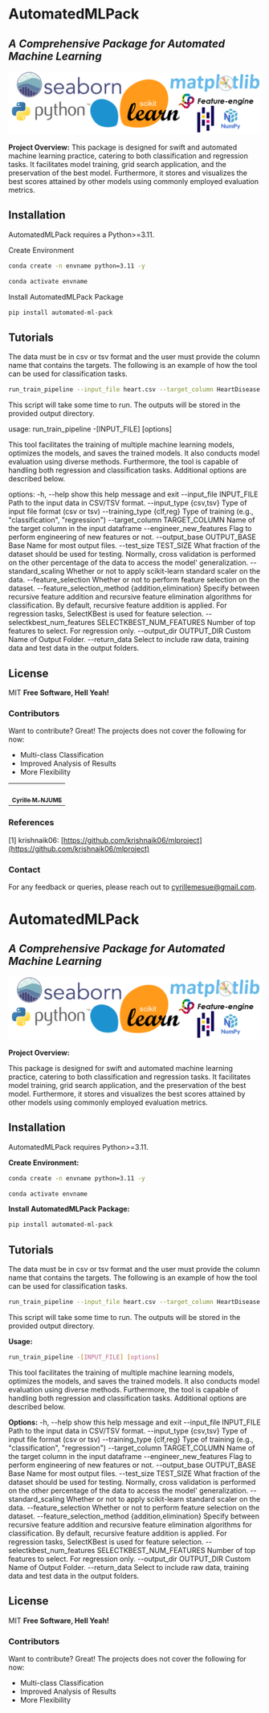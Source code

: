 # AutomatedMLPack
## _A Comprehensive Package for Automated Machine Learning_
[![scikit-learn](https://github.com/CyrilleMesue/archives/blob/main/images/mlpack.png?raw=true)](https://scikit-learn.org/stable/)

**Project Overview:**
This package is designed for swift and automated machine learning practice, catering to both classification and regression tasks. It facilitates model training, grid search application, and the preservation of the best model. Furthermore, it stores and visualizes the best scores attained by other models using commonly employed evaluation metrics.


## Installation

AutomatedMLPack requires a Python>=3.11.

Create Environment

```sh
conda create -n envname python=3.11 -y
```
```sh
conda activate envname
```

Install AutomatedMLPack Package
```sh
pip install automated-ml-pack
```

## Tutorials

The data must be in csv or tsv format and the user must provide the column name that contains the targets. The following is an example of how the tool can be used for classification tasks.

```sh
run_train_pipeline --input_file heart.csv --target_column HeartDisease --training_type clf --test_size 0.2 --feature_selection --feature_selection_method addition --output_dir heart_disease_classification
```

This script will take some time to run. The outputs will be stored in the provided output directory. 

usage: run_train_pipeline -[INPUT_FILE] [options]

This tool facilitates the training of multiple machine learning models, optimizes the models, and saves the trained models. It also
conducts model evaluation using diverse methods. Furthermore, the tool is capable of handling both regression and classification
tasks. Additional options are described below.

options:
  -h, --help            show this help message and exit
  --input_file INPUT_FILE
                        Path to the input data in CSV/TSV format.
  --input_type {csv,tsv}
                        Type of input file format (csv or tsv)
  --training_type {clf,reg}
                        Type of training (e.g., "classification", "regression")
  --target_column TARGET_COLUMN
                        Name of the target column in the input dataframe
  --engineer_new_features
                        Flag to perform engineering of new features or not.
  --output_base OUTPUT_BASE
                        Base Name for most output files.
  --test_size TEST_SIZE
                        What fraction of the dataset should be used for testing. Normally, cross validation is performed on the other
                        percentage of the data to access the model' generalization.
  --standard_scaling    Whether or not to apply scikit-learn standard scaler on the data.
  --feature_selection   Whether or not to perform feature selection on the dataset.
  --feature_selection_method {addition,elimination}
                        Specify between recursive feature addition and recursive feature elimination algorithms for classification.
                        By default, recursive feature addition is applied. For regression tasks, SelectKBest is used for feature
                        selection.
  --selectkbest_num_features SELECTKBEST_NUM_FEATURES
                        Number of top features to select. For regression only.
  --output_dir OUTPUT_DIR
                        Custom Name of Output Folder.
  --return_data         Select to include raw data, training data and test data in the output folders.

## License
MIT
**Free Software, Hell Yeah!**


### Contributors 
Want to contribute? Great! 
The projects does not cover the following for now:
- Multi-class Classification
- Improved Analysis of Results
- More Flexibility


<table>
  <tr>
    <td align="center"><a href="https://github.com/CyrilleMesue"><img src="https://avatars.githubusercontent.com/CyrilleMesue" width="100px;" alt=""/><br /><sub><b>Cyrille M. NJUME</b></sub></a><br /></td>
  </tr>
</table>

### References 

[1] krishnaik06: [https://github.com/krishnaik06/mlproject](https://github.com/krishnaik06/mlproject)

### Contact

For any feedback or queries, please reach out to [cyrillemesue@gmail.com](mailto:cyrillemesue@gmail.com).



# AutomatedMLPack
## _A Comprehensive Package for Automated Machine Learning_

[![scikit-learn](https://github.com/CyrilleMesue/archives/blob/main/images/mlpack.png?raw=true)](https://scikit-learn.org/stable/)

**Project Overview:**

This package is designed for swift and automated machine learning practice, catering to both classification and regression tasks. It facilitates model training, grid search application, and the preservation of the best model. Furthermore, it stores and visualizes the best scores attained by other models using commonly employed evaluation metrics.

## Installation

AutomatedMLPack requires Python>=3.11.

**Create Environment:**
```sh
conda create -n envname python=3.11 -y
```
```sh
conda activate envname
```

**Install AutomatedMLPack Package:**
```sh
pip install automated-ml-pack
```

## Tutorials

The data must be in csv or tsv format and the user must provide the column name that contains the targets. The following is an example of how the tool can be used for classification tasks.

```sh
run_train_pipeline --input_file heart.csv --target_column HeartDisease --training_type clf --test_size 0.2 --feature_selection --feature_selection_method addition --output_dir heart_disease_classification
```

This script will take some time to run. The outputs will be stored in the provided output directory. 

**Usage:**
```sh
run_train_pipeline -[INPUT_FILE] [options]
```
This tool facilitates the training of multiple machine learning models, optimizes the models, and saves the trained models. It also conducts model evaluation using diverse methods. Furthermore, the tool is capable of handling both regression and classification tasks. Additional options are described below.

**Options:**
  -h, --help            show this help message and exit
  --input_file INPUT_FILE
                        Path to the input data in CSV/TSV format.
  --input_type {csv,tsv}
                        Type of input file format (csv or tsv)
  --training_type {clf,reg}
                        Type of training (e.g., "classification", "regression")
  --target_column TARGET_COLUMN
                        Name of the target column in the input dataframe
  --engineer_new_features
                        Flag to perform engineering of new features or not.
  --output_base OUTPUT_BASE
                        Base Name for most output files.
  --test_size TEST_SIZE
                        What fraction of the dataset should be used for testing. Normally, cross validation is performed on the other
                        percentage of the data to access the model' generalization.
  --standard_scaling    Whether or not to apply scikit-learn standard scaler on the data.
  --feature_selection   Whether or not to perform feature selection on the dataset.
  --feature_selection_method {addition,elimination}
                        Specify between recursive feature addition and recursive feature elimination algorithms for classification.
                        By default, recursive feature addition is applied. For regression tasks, SelectKBest is used for feature
                        selection.
  --selectkbest_num_features SELECTKBEST_NUM_FEATURES
                        Number of top features to select. For regression only.
  --output_dir OUTPUT_DIR
                        Custom Name of Output Folder.
  --return_data         Select to include raw data, training data and test data in the output folders.

## License
MIT
**Free Software, Hell Yeah!**

### Contributors 
Want to contribute? Great! 
The projects does not cover the following for now:
- Multi-class Classification
- Improved Analysis of Results
- More Flexibility